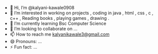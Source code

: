 - 👋 Hi, I’m @kalyani-kawale0908
- 👀 I’m interested in working on projects , coding in java , html , css , c , c++ , Reading books , playing games , drawing .
- 🌱 I’m currently learning Bsc Computer Science
- 💞️ I’m looking to collaborate on ...
- 📫 How to reach me kalyanikawale3@gmail.com
- 😄 Pronouns: ...
- ⚡ Fun fact: ...

<!---
kalyani-kawale0908/kalyani-kawale0908 is a ✨ special ✨ repository because its `README.md` (this file) appears on your GitHub profile.
You can click the Preview link to take a look at your changes.
--->
